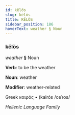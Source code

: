 ```yaml
---
id: këlös
slug: këlös
title: KËLÖS
sidebar_position: 186
hoverText: weather § Noun
---
```


### këlös

*weather* **§** Noun

**Verb**: to be the weather

**Noun**: weather

**Modifier**: weather-related

Greek καιρός • (kairós /ceˈɾos/

*Hellenic Language Family*